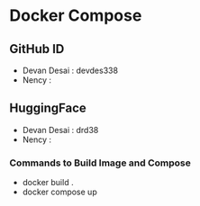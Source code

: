 # Docker Compose
## GitHub ID
- Devan Desai : devdes338
- Nency : 

## HuggingFace
- Devan Desai : drd38
- Nency : 

### Commands to Build Image and Compose
- docker build .
- docker compose up
